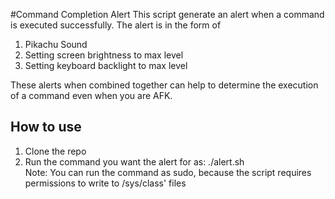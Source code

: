 #Command Completion Alert
This script generate an alert when a command is executed successfully. The alert is in the form of  
1) Pikachu Sound  
2) Setting screen brightness to max level  
3) Setting keyboard backlight to max level  
  
These alerts when combined together can help to determine the execution of a command even when you are AFK.


## How to use
1) Clone the repo  
2) Run the command you want the alert for as:
./alert.sh	<command>  
Note: You can run the command as sudo, because the script requires permissions to write to /sys/class' files
